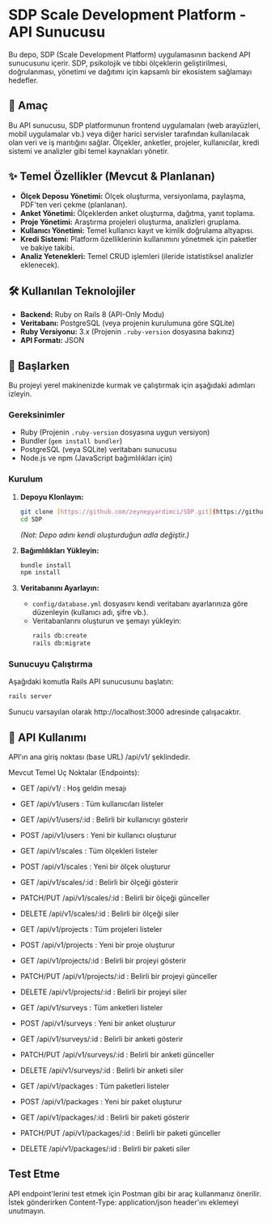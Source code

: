 # SDP Scale Development Platform - API Sunucusu

Bu depo, SDP (Scale Development Platform) uygulamasının backend API sunucusunu içerir. SDP, psikolojik ve tıbbi ölçeklerin geliştirilmesi, doğrulanması, yönetimi ve dağıtımı için kapsamlı bir ekosistem sağlamayı hedefler.

## 🚀 Amaç

Bu API sunucusu, SDP platformunun frontend uygulamaları (web arayüzleri, mobil uygulamalar vb.) veya diğer harici servisler tarafından kullanılacak olan veri ve iş mantığını sağlar. Ölçekler, anketler, projeler, kullanıcılar, kredi sistemi ve analizler gibi temel kaynakları yönetir.

## ✨ Temel Özellikler (Mevcut & Planlanan)

* **Ölçek Deposu Yönetimi:** Ölçek oluşturma, versiyonlama, paylaşma, PDF'ten veri çekme (planlanan).
* **Anket Yönetimi:** Ölçeklerden anket oluşturma, dağıtma, yanıt toplama.
* **Proje Yönetimi:** Araştırma projeleri oluşturma, analizleri gruplama.
* **Kullanıcı Yönetimi:** Temel kullanıcı kayıt ve kimlik doğrulama altyapısı.
* **Kredi Sistemi:** Platform özelliklerinin kullanımını yönetmek için paketler ve bakiye takibi.
* **Analiz Yetenekleri:** Temel CRUD işlemleri (ileride istatistiksel analizler eklenecek).

## 🛠️ Kullanılan Teknolojiler

* **Backend:** Ruby on Rails 8 (API-Only Modu)
* **Veritabanı:** PostgreSQL (veya projenin kurulumuna göre SQLite)
* **Ruby Versiyonu:** 3.x (Projenin `.ruby-version` dosyasına bakınız)
* **API Formatı:** JSON

## 🏁 Başlarken

Bu projeyi yerel makinenizde kurmak ve çalıştırmak için aşağıdaki adımları izleyin.

### Gereksinimler

* Ruby (Projenin `.ruby-version` dosyasına uygun versiyon)
* Bundler (`gem install bundler`)
* PostgreSQL (veya SQLite) veritabanı sunucusu
* Node.js ve npm (JavaScript bağımlılıkları için)

### Kurulum

1.  **Depoyu Klonlayın:**
    ```bash
    git clone [https://github.com/zeynepyardimci/SDP.git](https://github.com/zeynepyardimci/SDP.git)
    cd SDP
    ```
    *(Not: Depo adını kendi oluşturduğun adla değiştir.)*

2.  **Bağımlılıkları Yükleyin:**
    ```bash
    bundle install
    npm install
    ```

3.  **Veritabanını Ayarlayın:**
    * `config/database.yml` dosyasını kendi veritabanı ayarlarınıza göre düzenleyin (kullanıcı adı, şifre vb.).
    * Veritabanlarını oluşturun ve şemayı yükleyin:
        ```bash
        rails db:create
        rails db:migrate
        ```

### Sunucuyu Çalıştırma

Aşağıdaki komutla Rails API sunucusunu başlatın:
```bash
rails server
````
Sunucu varsayılan olarak http://localhost:3000 adresinde çalışacaktır.

## 📡 API Kullanımı

API'ın ana giriş noktası (base URL) /api/v1/ şeklindedir.

Mevcut Temel Uç Noktalar (Endpoints):
* GET /api/v1/ : Hoş geldin mesajı

* GET /api/v1/users : Tüm kullanıcıları listeler

* GET /api/v1/users/:id : Belirli bir kullanıcıyı gösterir

* POST /api/v1/users : Yeni bir kullanıcı oluşturur

* GET /api/v1/scales : Tüm ölçekleri listeler

* POST /api/v1/scales : Yeni bir ölçek oluşturur

* GET /api/v1/scales/:id : Belirli bir ölçeği gösterir

* PATCH/PUT /api/v1/scales/:id : Belirli bir ölçeği günceller

* DELETE /api/v1/scales/:id : Belirli bir ölçeği siler

* GET /api/v1/projects : Tüm projeleri listeler

* POST /api/v1/projects : Yeni bir proje oluşturur

* GET /api/v1/projects/:id : Belirli bir projeyi gösterir

* PATCH/PUT /api/v1/projects/:id : Belirli bir projeyi günceller

* DELETE /api/v1/projects/:id : Belirli bir projeyi siler

* GET /api/v1/surveys : Tüm anketleri listeler

* POST /api/v1/surveys : Yeni bir anket oluşturur

* GET /api/v1/surveys/:id : Belirli bir anketi gösterir
  
* PATCH/PUT /api/v1/surveys/:id : Belirli bir anketi günceller

* DELETE /api/v1/surveys/:id : Belirli bir anketi siler

* GET /api/v1/packages : Tüm paketleri listeler

* POST /api/v1/packages : Yeni bir paket oluşturur

* GET /api/v1/packages/:id : Belirli bir paketi gösterir

* PATCH/PUT /api/v1/packages/:id : Belirli bir paketi günceller

* DELETE /api/v1/packages/:id : Belirli bir paketi siler

## Test Etme
API endpoint'lerini test etmek için Postman gibi bir araç kullanmanız önerilir. İstek gönderirken Content-Type: application/json header'ını eklemeyi unutmayın.
